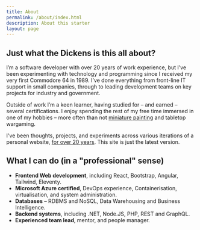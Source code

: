 ```yaml
---
title: About
permalink: /about/index.html
description: About this starter
layout: page
---
```


## Just what the Dickens is this all about?

<p class="p-note">I’m a software developer with over 20 years of work experience, but I’ve been experimenting with technology and programming since I received my very first Commodore 64 in 1989. I’ve done everything from front-line IT support in small companies, through to leading development teams on key projects for industry and government.</p>

Outside of work I’m a keen learner, having studied for – and earned – several certifications. I enjoy spending the rest of my free time immersed in one of my hobbies – more often than not [miniature painting](/paintslam/2024/) and tabletop wargaming.

I've been thoughts, projects, and experiments across various iterations of a personal website, [for over 20 years](/archive/). This site is just the latest version.

## What I can do (in a "professional" sense)

- **Frontend Web development**, including React, Bootstrap, Angular, Tailwind, Eleventy.
- **Microsoft Azure certified**, DevOps experience, Containerisation, virtualisation, and system administration.
- **Databases** – RDBMS and NoSQL, Data Warehousing and Business Intelligence.
- **Backend systems**, including .NET, Node.JS, PHP, REST and GraphQL.
- **Experienced team lead**, mentor, and people manager.

